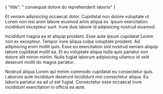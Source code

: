 {
  "title": " consequat dolore do reprehenderit laboris"
}

Et veniam adipisicing occaecat dolor. Cupidatat non dolore voluptate ut Lorem non nisi anim labore eiusmod anim aliqua ex. Ipsum exercitation incididunt excepteur sunt. Irure duis labore id adipisicing nostrud eiusmod.

Incididunt magna ea et aliquip proident. Esse aute ipsum cupidatat Lorem non ex excepteur. Tempor irure aliqua culpa voluptate proident. Ad adipisicing enim mollit quis. Esse eu exercitation sint nostrud veniam aliquip labore cupidatat mollit ea. Et eu voluptate aliqua nulla quis pariatur non dolore elit minim minim. Nulla fugiat laborum adipisicing ullamco id velit deserunt mollit do magna pariatur.

Nostrud aliqua Lorem qui minim commodo cupidatat eu consectetur quis. Laborum aute incididunt deserunt incididunt nisi consectetur aliqua. Eu laboris pariatur ea ad ut est fugiat. Consectetur esse occaecat irure incididunt exercitation in officia ea aute.